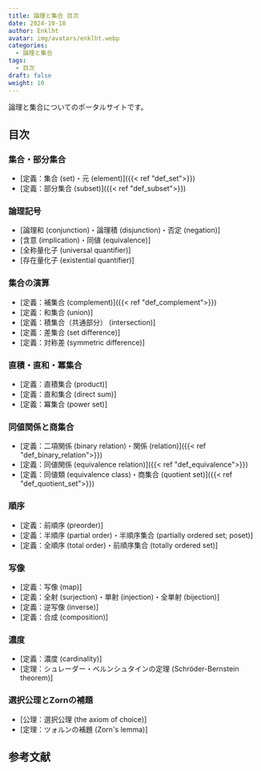 ```yaml
---
title: 論理と集合 目次
date: 2024-10-18
author: Enklht
avatar: img/avatars/enklht.webp
categories:
  - 論理と集合
tags:
  - 目次
draft: false
weight: 10
---
```


論理と集合についてのポータルサイトです。

<!--more-->

## 目次

### 集合・部分集合

- [定義：集合 (set)・元 (element)]({{< ref "def_set">}})
- [定義：部分集合 (subset)]({{< ref "def_subset">}})

### 論理記号

- [論理和 (conjunction)・論理積 (disjunction)・否定 (negation)]
- [含意 (implication)・同値 (equivalence)]
- [全称量化子 (universal quantifier)]
- [存在量化子 (existential quantifier)]

### 集合の演算

- [定義：補集合 (complement)]({{< ref "def_complement">}})
- [定義：和集合 (union)]
- [定義：積集合（共通部分） (intersection)]
- [定義：差集合 (set difference)]
- [定義：対称差 (symmetric difference)]

### 直積・直和・冪集合

- [定義：直積集合 (product)]
- [定義：直和集合 (direct sum)]
- [定義：冪集合 (power set)]

### 同値関係と商集合

- [定義：二項関係 (binary relation)・関係 (relation)]({{< ref "def_binary_relation">}})
- [定義：同値関係 (equivalence relation)]({{< ref "def_equivalence">}})
- [定義：同値類 (equivalence class)・商集合 (quotient set)]({{< ref "def_quotient_set">}})

### 順序

- [定義：前順序 (preorder)]
- [定義：半順序 (partial order)・半順序集合 (partially ordered set; poset)]
- [定義：全順序 (total order)・前順序集合 (totally ordered set)]

### 写像

- [定義：写像 (map)]
- [定義：全射 (surjection)・単射 (injection)・全単射 (bijection)]
- [定義：逆写像 (inverse)]
- [定義：合成 (composition)]

### 濃度

- [定義：濃度 (cardinality)]
- [定理：シュレーダー・ベルンシュタインの定理 (Schr&ouml;der-Bernstein theorem)]

### 選択公理とZornの補題

- [公理：選択公理 (the axiom of choice)]
- [定理：ツォルンの補題 (Zorn's lemma)]

## 参考文献
